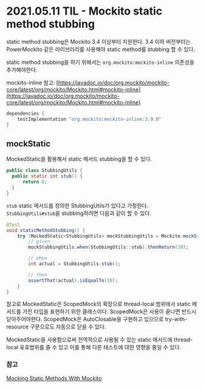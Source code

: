# 2021.05.11 TIL - Mockito static method stubbing

static method stubbing은 Mockito 3.4 이상부터 지원한다. 3.4 이하 버전부터는 PowerMockito 같은 라이브러리를 사용해야 static method를 stubbing 할 수 있다.

static method stubbing을 하기 위해서는 `org.mockito:mockito-inline` 의존성을 추가해야한다.

mockito-inline 참고: [https://javadoc.io/doc/org.mockito/mockito-core/latest/org/mockito/Mockito.html#mockito-inline](https://javadoc.io/doc/org.mockito/mockito-core/latest/org/mockito/Mockito.html#mockito-inline)

```groovy
dependencies {
    testImplementation "org.mockito:mockito-inline:3.9.0"
}
```

## mockStatic

MockedStatic을 활용해서 static 메서드 stubbing을 할 수 있다.

```java
public class StubbingUtils {
  public static int stub() {
      return 0;
  }
}
```

`stub` static 메서드를 정의한 StubbingUtils가 있다고 가정한다. `StubbingUtils#stub`을 stubbing하려면 다음과 같이 할 수 있다.

```java
@Test
void staticMethodStubbing() {
    try (MockedStatic<StubbingUtils> mockStubbingUtils = Mockito.mockStatic(StubbingUtils.class)) {
        // given
        mockStubbingUtils.when(StubbingUtils::stub).thenReturn(10);

        // when
        int actual = StubbingUtils.stub();

        // then
        assertThat(actual).isEqualTo(10);
    }
}
```

참고로 MockedStatic은 ScopedMock의 확장으로 thread-local 범위에서 static 메서드를 가진 타입을 표현하기 위한 클래스이다. ScopedMock은 사용이 끝나면 반드시 닫아주어야한다. ScopedMock은 AutoClosable을 구현하고 있으므로 try-with-resource 구문으로도 자동으로 닫을 수 있다.

MockedStatic을 사용함으로써 전역적으로 사용될 수 있는 static 메서드에 thread-local 유효범위를 줄 수 있고 이를 통해 다른 테스트에 대한 영향을 줄일 수 있다.

### 참고

[Mocking Static Methods With Mockito](https://www.baeldung.com/mockito-mock-static-methods)
